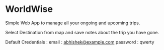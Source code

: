 # WorldWise

Simple Web App to manage all your ongoing and upcoming trips. 

Select Destination from map and save notes about the trip you have gone.

Default Credentials : 
email    : abhishek@example.com
password : qwerty
